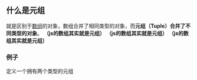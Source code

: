 ## 什么是元组

就是区别于[数组](E:\个人笔记\typescript\数组类型.md)的对象，数组合并了相同类型的对象，而**元组（Tuple）合并了不同类型的对象**。
**（js的数组其实就是元组）**
**（js的数组其实就是元组）**
**（js的数组其实就是元组）**





### 例子

定义一个拥有两个类型的元组